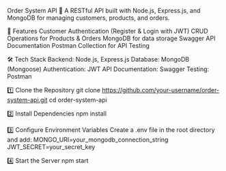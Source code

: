 Order System API 🚀
A RESTful API built with Node.js, Express.js, and MongoDB for managing customers, products, and orders.


📌 Features
Customer Authentication (Register & Login with JWT)
CRUD Operations for Products & Orders
MongoDB for data storage
Swagger API Documentation
Postman Collection for API Testing

🛠 Tech Stack
Backend: Node.js, Express.js
Database: MongoDB (Mongoose)
Authentication: JWT
API Documentation: Swagger
Testing: Postman

1️⃣ Clone the Repository
git clone https://github.com/your-username/order-system-api.git
cd order-system-api

2️⃣ Install Dependencies
npm install

3️⃣ Configure Environment Variables
Create a .env file in the root directory and add:
MONGO_URI=your_mongodb_connection_string
JWT_SECRET=your_secret_key

4️⃣ Start the Server
npm start